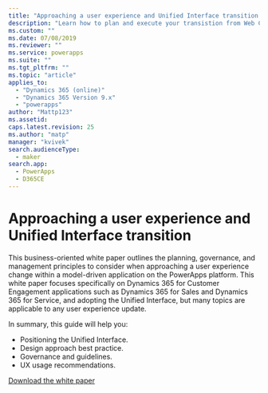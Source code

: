```yaml
---
title: "Approaching a user experience and Unified Interface transition | MicrosoftDocs"
description: "Learn how to plan and execute your transistion from Web Client to Unified Interface"
ms.custom: ""
ms.date: 07/08/2019
ms.reviewer: ""
ms.service: powerapps
ms.suite: ""
ms.tgt_pltfrm: ""
ms.topic: "article"
applies_to: 
  - "Dynamics 365 (online)"
  - "Dynamics 365 Version 9.x"
  - "powerapps"
author: "Mattp123"
ms.assetid: 
caps.latest.revision: 25
ms.author: "matp"
manager: "kvivek"
search.audienceType: 
  - maker
search.app: 
  - PowerApps
  - D365CE
---
```

# Approaching a user experience and Unified Interface transition

This business-oriented white paper outlines the planning, governance, and management principles to consider when approaching a user experience change within a model-driven application on the PowerApps platform. This white paper focuses specifically on Dynamics 365 for Customer Engagement applications such as Dynamics 365 for Sales and  Dynamics 365 for Service, and adopting the Unified Interface, but many topics are applicable to any user experience update.

In summary, this guide will help you:
- Positioning the Unified Interface.
- Design approach best practice.
- Governance and guidelines.
- UX usage recommendations.

[Download the white paper](https://microsoft.com/downloads/) 